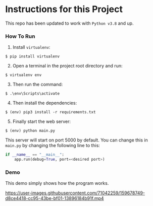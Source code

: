 # Instructions for this Project

This repo has been updated to work with `Python v3.8` and up.

### How To Run
1. Install `virtualenv`:
```
$ pip install virtualenv
```

2. Open a terminal in the project root directory and run:
```
$ virtualenv env
```

3. Then run the command:
```
$ .\env\Scripts\activate
```

4. Then install the dependencies:
```
$ (env) pip3 install -r requirements.txt
```

5. Finally start the web server:
```
$ (env) python main.py
```

This server will start on port 5000 by default. You can change this in `main.py` by changing the following line to this:

```python
if __name__ == "__main__":
    app.run(debug=True, port=<desired port>)
```

### Demo

This demo simply shows how the program works.

https://user-images.githubusercontent.com/71042259/159678749-d8ce4418-cc95-43be-bf01-13896184b91f.mp4


